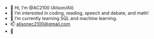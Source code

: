 - 👋 Hi, I’m @AC2100 (Alison/Ali)
- 👀 I’m interested in coding, reading, speech and debate, and math!
- 🌱 I’m currently learning SQL and machine learning.
- 📫 alisonec2100@gmail.com
- 💞️


<!---
AC2100/AC2100 is a ✨ special ✨ repository because its `README.md` (this file) appears on your GitHub profile.
You can click the Preview link to take a look at your changes.
--->
